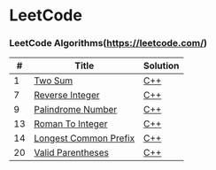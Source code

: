 # LeetCode

### LeetCode Algorithms(https://leetcode.com/)

|#|Title|Solution|
|---|---|---|
|1|[Two Sum](https://leetcode.com/problems/two-sum/)| [C++](./Solutions/twoSum.cpp)|
|7|[Reverse Integer](https://leetcode.com/problems/reverse-integer/)| [C++](./Solutions/reverseInteger.cpp)|
|9|[Palindrome Number](https://leetcode.com/problems/palindrome-number)| [C++](./Solutions/palindromeNumber.cpp)|
|13|[Roman To Integer](https://leetcode.com/problems/roman-to-integer)| [C++](./Solutions/romanToInteger.cpp)|
|14|[Longest Common Prefix](https://leetcode.com/problems/longest-common-prefix/)| [C++](./Solutions/longestCommonPrefix.cpp)|
|20|[Valid Parentheses](https://leetcode.com/problems/valid-parentheses/)| [C++](./Solutions/validParentheses.cpp)|

